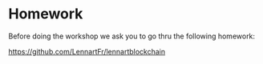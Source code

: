 # Homework

Before doing the workshop we ask you to go thru the following homework: 

https://github.com/LennartFr/lennartblockchain

